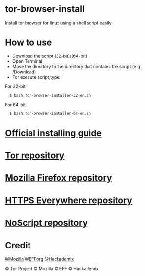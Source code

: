 # tor-browser-install
Install tor browser for linux using a shell script easily
# How to use
- Download the script [(32-bit)](https://raw.githubusercontent.com/O7zSO31IVg/tor-browser-installer/main/script/tor-browser-install-32-en.sh)/[(64-bit)](https://raw.githubusercontent.com/O7zSO31IVg/tor-browser-installer/main/script/tor-browser-install-64-en.sh)
- Open Terminal
- Move the directory to the directory that contains the script (e.g /Download)
- For execute script,type:

For 32-bit

      $ bash tor-browser-installer-32-en.sh


For 64-bit

      $ bash tor-browser-installer-64-en.sh

# [Official installing guide](https://tb-manual.torproject.org/installation/)
# [Tor repository](https://gitweb.torproject.org/tor.git)
# [Mozilla Firefox repository](https://hg.mozilla.org/mozilla-central/)
# [HTTPS Everywhere repository](https://github.com/EFForg/https-everywhere/)
# [NoScript repository](https://github.com/hackademix/noscript)
# Credit
[@Mozilla](https://github.com/mozilla/) [@EFForg](https://github.com/EFForg) [@Hackademix](https://github.com/hackademix)


© Tor Project © Mozilla © EFF © Hackademix
